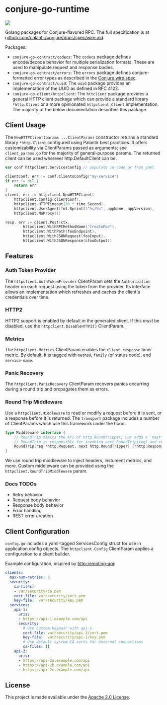 conjure-go-runtime
==================
[![](https://godoc.org/github.com/palantir/conjure-go-runtime?status.svg)](http://godoc.org/github.com/palantir/conjure-go-runtime)

Golang packages for Conjure-flavored RPC. The full specification is at [github.com/palantir/conjure/docs/spec/wire.md](https://github.com/palantir/conjure/blob/master/docs/spec/wire.md).

Packages:

* `conjure-go-contract/codecs`: The `codecs` package defines encode/decode behavior for multiple serialization formats. These are used to manipulate request and response bodies.
* `conjure-go-contract/errors`: The `errors` package defines conjure-formatted error types as described in the [Conjure wire spec](https://github.com/palantir/conjure/blob/master/docs/spec/wire.md#55-conjure-errors).
* `conjure-go-contract/uuid`:  The `uuid` package provides an implementation of the UUID as defined in RFC 4122.
* `conjure-go-client/httpclient`: The `httclient` package provides a general HTTP client package which can provide a standard library `*http.Client` or a more opinionated `httpclient.Client` implementation. The majority of the below documentation describes this package.

## Client Usage

The `NewHTTPClient(params ...ClientParam)` constructor returns a standard library `*http.Client` configured using Palantir best practices.
It offers customizability via ClientParams passed as arguments; see `client_params.go` for the majority of general-purpose params.
The returned client can be used wherever http.DefaultClient can be.

```go
var conf httpclient.ServicesConfig // populate in-code or from yaml

clientConf, err := conf.ClientsConfig("my-service")
if err != nil {
	return err
}
client, err := httpclient.NewHTTPClient(
    httpclient.Config(clientConf),
    httpclient.HTTPTimeout(30 * time.Second),
    httpclient.UserAgent(fmt.Sprintf("%s/%s", appName, appVersion),
    httpclient.NoProxy())

resp, err := client.Post(ctx,
		httpclient.WithRPCMethodName("CreateFoo"),
		httpclient.WithPath(fooEndpoint),
		httpclient.WithJSONRequest(fooInput),
        httpclient.WithJSONResponse(&fooOutput))
```

## Features

### Auth Token Provider

The `httpclient.AuthTokenProvider` ClientParam sets the `Authorization` header on each request using the token from the provider.
Its interface allows an implementation which refreshes and caches the client's credentials over time.

### HTTP2

HTTP2 support is enabled by default in the generated client. If this _must_ be disabled, use the `httpclient.DisableHTTP2()` ClientParam.

### Metrics

The `httpclient.Metrics` ClientParam enables the `client.response` timer metric.
By default, it is tagged with `method`, `family` (of status code), and `service-name`.

### Panic Recovery

The `httpclient.PanicRecovery` ClientParam recovers panics occurring during a round trip and propagates them as errors.

### Round Trip Middleware

Use a `httpclient.Middleware` to read or modify a request before it is sent, or a response before it is returned.
The `transport` package includes a number of ClientParams which use this framework under the hood.

```go
type Middleware interface {
	// RoundTrip mimics the API of http.RoundTripper, but adds a 'next' argument.
	// RoundTrip is responsible for invoking next.RoundTrip(req) and returning the response.
	RoundTrip(req *http.Request, next http.RoundTripper) (*http.Response, error)
}
```

We use round trip middleware to inject headers, instument metrics, and more.
Custom middleware can be provided using the `httpclient.RoundTripMiddleware` param.

### Docs TODOs
* Retry behavior
* Request body behavior
* Response body behavior
* Error handling
* REST error creation

## Client Configuration

`config.go` includes a yaml-tagged ServicesConfig struct for use in application config objects.
The `httpclient.Config` ClientParam applies a configuration to a client builder.

Example configuration, inspired by [http-remoting-api](https://github.com/palantir/http-remoting-api):
```yml
clients:
  max-num-retries: 3
  security:
    ca-files:
    - var/security/ca.pem
    cert-file: var/security/cert.pem
    key-file:  var/security/key.pem
  services:
    api-1:
      uris:
      - https://api-1.example.com/api
      security:
        # Use custom keypair with api-1.
        cert-file: var/security/api-1/cert.pem
        key-file:  var/security/api-1/key.pem
        # Use default system CA certs for external connections
        ca-files: []
    api-2:
      uris:
      - https://api-2a.example.com/api
      - https://api-2b.example.com/api
      - https://api-2c.example.com/api
```

License
-------
This project is made available under the [Apache 2.0 License](http://www.apache.org/licenses/LICENSE-2.0).
